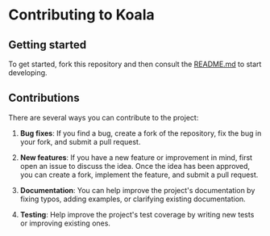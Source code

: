 # Contributing to Koala

## Getting started

To get started, fork this repository and then consult the [README.md](README.md) 
to start developing.

## Contributions

There are several ways you can contribute to the project:

1. **Bug fixes**: If you find a bug, create a fork of the repository, fix the bug in your fork, and submit a pull request.

2. **New features**: If you have a new feature or improvement in mind, first open an issue to discuss the idea. Once the idea has been approved, you can create a fork, implement the feature, and submit a pull request.

3. **Documentation**: You can help improve the project's documentation by fixing typos, adding examples, or clarifying existing documentation.

4. **Testing**: Help improve the project's test coverage by writing new tests or improving existing ones.